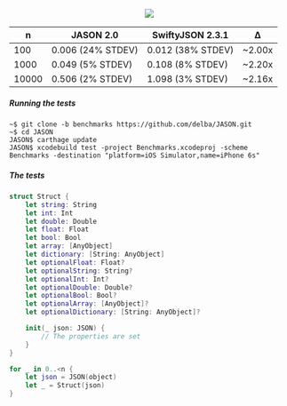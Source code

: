 <p align="center">
<img src="https://github.com/delba/JASON/raw/assets/JASON.png">
</p>

n      | JASON 2.0         | SwiftyJSON 2.3.1  | Δ
------ | ----------------- | ----------------- | -------
100    | 0.006 (24% STDEV) | 0.012 (38% STDEV) | ~2.00x
1000   | 0.049 (5% STDEV)  | 0.108 (8% STDEV)  | ~2.20x
10000  | 0.506 (2% STDEV)  | 1.098 (3% STDEV)  | ~2.16x

##### Running the tests

```
~$ git clone -b benchmarks https://github.com/delba/JASON.git
~$ cd JASON
JASON$ carthage update
JASON$ xcodebuild test -project Benchmarks.xcodeproj -scheme Benchmarks -destination "platform=iOS Simulator,name=iPhone 6s"
```

##### The tests

```swift
struct Struct {
    let string: String
    let int: Int
    let double: Double
    let float: Float
    let bool: Bool
    let array: [AnyObject]
    let dictionary: [String: AnyObject]
    let optionalFloat: Float?
    let optionalString: String?
    let optionalInt: Int?
    let optionalDouble: Double?
    let optionalBool: Bool?
    let optionalArray: [AnyObject]?
    let optionalDictionary: [String: AnyObject]?

    init(_ json: JSON) {
        // The properties are set
    }
}
```

```swift
for _ in 0..<n {
    let json = JSON(object)
    let _ = Struct(json)
}
```
